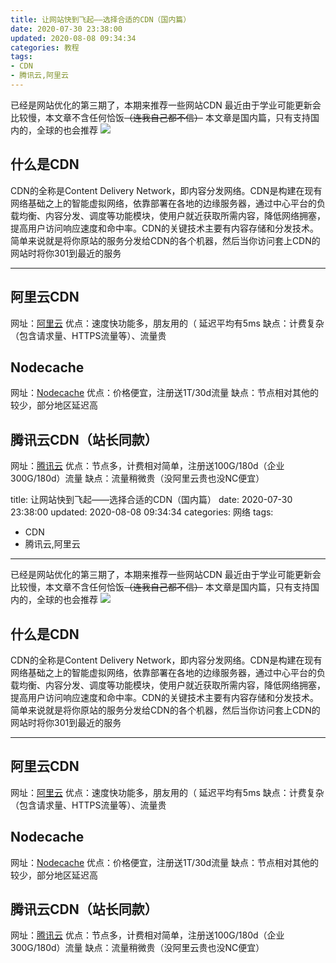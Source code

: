 ```yaml
---
title: 让网站快到飞起——选择合适的CDN（国内篇）
date: 2020-07-30 23:38:00
updated: 2020-08-08 09:34:34
categories: 教程
tags:
- CDN
- 腾讯云,阿里云
---
```

已经是网站优化的第三期了，本期来推荐一些网站CDN
最近由于学业可能更新会比较慢，本文章不含任何恰饭~~（连我自己都不信）~~
本文章是国内篇，只有支持国内的，全球的也会推荐
![  ][1]

## 什么是CDN ##
CDN的全称是Content Delivery Network，即内容分发网络。CDN是构建在现有网络基础之上的智能虚拟网络，依靠部署在各地的边缘服务器，通过中心平台的负载均衡、内容分发、调度等功能模块，使用户就近获取所需内容，降低网络拥塞，提高用户访问响应速度和命中率。CDN的关键技术主要有内容存储和分发技术。
简单来说就是将你原站的服务分发给CDN的各个机器，然后当你访问套上CDN的网站时将你301到最近的服务

----------

## 阿里云CDN ##
网址：[阿里云][2]
优点：速度快功能多，朋友用的（ 延迟平均有5ms
缺点：计费复杂（包含请求量、HTTPS流量等）、流量贵

## Nodecache ##
网址：[Nodecache][3]
优点：价格便宜，注册送1T/30d流量
缺点：节点相对其他的较少，部分地区延迟高

## 腾讯云CDN（站长同款） ##
网址：[腾讯云][4]
优点：节点多，计费相对简单，注册送100G/180d（企业300G/180d）流量
缺点：流量稍微贵（没阿里云贵也没NC便宜）


  [1]: https://cos.mbrjun.cn/IMGS/2020/07/31/CDN.webp
  [2]: https://www.aliyun.com/product/cdn?ref=blog.mbrjun.cn
  [3]: https://www.nodecache.com/
  [4]: https://cloud.tencent.com/product/cdn?zt=100011357240---
title: 让网站快到飞起——选择合适的CDN（国内篇）
date: 2020-07-30 23:38:00
updated: 2020-08-08 09:34:34
categories: 网络
tags:
- CDN
- 腾讯云,阿里云
---
已经是网站优化的第三期了，本期来推荐一些网站CDN
最近由于学业可能更新会比较慢，本文章不含任何恰饭~~（连我自己都不信）~~
本文章是国内篇，只有支持国内的，全球的也会推荐
![  ][1]

## 什么是CDN ##
CDN的全称是Content Delivery Network，即内容分发网络。CDN是构建在现有网络基础之上的智能虚拟网络，依靠部署在各地的边缘服务器，通过中心平台的负载均衡、内容分发、调度等功能模块，使用户就近获取所需内容，降低网络拥塞，提高用户访问响应速度和命中率。CDN的关键技术主要有内容存储和分发技术。
简单来说就是将你原站的服务分发给CDN的各个机器，然后当你访问套上CDN的网站时将你301到最近的服务

----------

## 阿里云CDN ##
网址：[阿里云][2]
优点：速度快功能多，朋友用的（ 延迟平均有5ms
缺点：计费复杂（包含请求量、HTTPS流量等）、流量贵

## Nodecache ##
网址：[Nodecache][3]
优点：价格便宜，注册送1T/30d流量
缺点：节点相对其他的较少，部分地区延迟高

## 腾讯云CDN（站长同款） ##
网址：[腾讯云][4]
优点：节点多，计费相对简单，注册送100G/180d（企业300G/180d）流量
缺点：流量稍微贵（没阿里云贵也没NC便宜）


  [1]: https://cos.mbrjun.cn/IMGS/2020/07/31/CDN.webp
  [2]: https://www.aliyun.com/product/cdn?ref=blog.mbrjun.cn
  [3]: https://www.nodecache.com/
  [4]: https://cloud.tencent.com/product/cdn?zt=100011357240